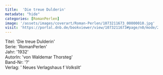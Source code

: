 ```yaml
---
title:  'Die treue Dulderin'
metadate: "hide"
categories: [RomanPerlen]
image: '/assets/images/coverart/Roman-Perlen/1073211673_00000010.jpg'
visit: 'https://portal.dnb.de/bookviewer/view/1073211673#page/n0/mode/2up'
---
```

Titel: 'Die treue Dulderin' <br>
Serie: 'RomanPerlen' <br>
Jahr: '1932' <br>
AutorIn: 'von Waldemar Thorsteg' <br>
Band-Nr: '?' <br>
Verlag: ' Neues Verlagshaus f Volkslit'